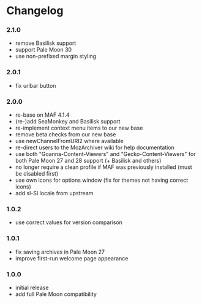 # Changelog

### 2.1.0
- remove Basilisk support
- support Pale Moon 30
- use non-prefixed margin styling

### 2.0.1
- fix urlbar button

### 2.0.0
- re-base on MAF 4.1.4
- (re-)add SeaMonkey and Basilisk support
- re-implement context menu items to our new base
- remove beta checks from our new base
- use newChannelFromURI2 where available
- re-direct users to the MozArchiver wiki for help documentation
- use both "Goanna-Content-Viewers" and "Gecko-Content-Viewers" for both Pale Moon 27 and 28 support (+ Basilisk and others)
- no longer require a clean profile if MAF was previously installed (must be disabled first)
- use own icons for options window (fix for themes not having correct icons)
- add sl-SI locale from upstream

### 1.0.2
- use correct values for version comparison

### 1.0.1
- fix saving archives in Pale Moon 27
- improve first-run welcome page appearance

### 1.0.0
- initial release
- add full Pale Moon compatibility
